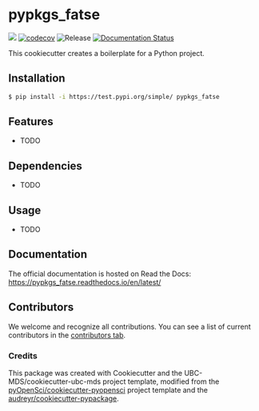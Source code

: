 # pypkgs_fatse 

![](https://github.com/fatse/pypkgs_fatse/workflows/build/badge.svg) [![codecov](https://codecov.io/gh/fatse/pypkgs_fatse/branch/main/graph/badge.svg)](https://codecov.io/gh/fatse/pypkgs_fatse) ![Release](https://github.com/fatse/pypkgs_fatse/workflows/Release/badge.svg) [![Documentation Status](https://readthedocs.org/projects/pypkgs_fatse/badge/?version=latest)](https://pypkgs_fatse.readthedocs.io/en/latest/?badge=latest)

This cookiecutter creates a boilerplate for a Python project.

## Installation

```bash
$ pip install -i https://test.pypi.org/simple/ pypkgs_fatse
```

## Features

- TODO

## Dependencies

- TODO

## Usage

- TODO

## Documentation

The official documentation is hosted on Read the Docs: https://pypkgs_fatse.readthedocs.io/en/latest/

## Contributors

We welcome and recognize all contributions. You can see a list of current contributors in the [contributors tab](https://github.com/fatse/pypkgs_fatse/graphs/contributors).

### Credits

This package was created with Cookiecutter and the UBC-MDS/cookiecutter-ubc-mds project template, modified from the [pyOpenSci/cookiecutter-pyopensci](https://github.com/pyOpenSci/cookiecutter-pyopensci) project template and the [audreyr/cookiecutter-pypackage](https://github.com/audreyr/cookiecutter-pypackage).
